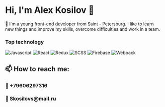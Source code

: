 <h1> Hi, I'm Alex Kosilov 👋</h1>

📝 I'm a young front-end developer from Saint - Petersburg. I like to learn new things and improve my skills, overcome difficulties and work in a team.

### Top technology
![Javascript](https://img.shields.io/badge/Javascript-FFFF33?style=for-the-badge&logo=Javascript)
![React](https://img.shields.io/badge/React-00bfff?style=for-the-badge&logo=React)
![Redux](https://img.shields.io/badge/Redux-764ABC?style=for-the-badge&logo=Redux)
![SCSS](https://img.shields.io/badge/SCSS-CC6699?style=for-the-badge&logo)
![Firebase](https://img.shields.io/badge/Firebase-FFCA28?style=for-the-badge&?link=https://simpleicons.org/icons/sass.svg)
![Webpack](https://img.shields.io/badge/Webpack-00008b?style=for-the-badge&logo=Webpack)


<h2>📫 How to reach me: </h2>
<h3> 📱 +79606297316</h3>
<h3> 💌 Skosilovs@mail.ru</h3>





<!--
**Kasilll/Kasilll** is a ✨ _special_ ✨ repository because its `README.md` (this file) appears on your GitHub profile.

Here are some ideas to get you started:

- 🔭 I’m currently working on ...
- 🌱 I’m currently learning ...
- 👯 I’m looking to collaborate on ...
- 🤔 I’m looking for help with ...
- 💬 Ask me about ...
-  ...
- 😄 Pronouns: ...
- ⚡ Fun fact: ...
-->
